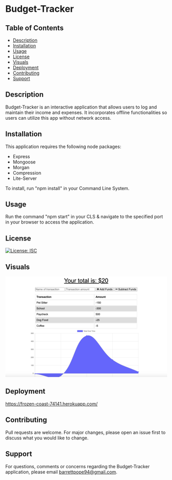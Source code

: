 # Budget-Tracker

## Table of Contents
* [Description](#description)
* [Installation](#installation)
* [Usage](#usage)
* [License](#license)
* [Visuals](#visuals)
* [Deployment](#deployment)
* [Contributing](#contributing)
* [Support](#support)

## Description
Budget-Tracker is an interactive application that allows users to log and maintain their income and expenses. It incorporates offline functionalities so users can utilize this app without network access.

## Installation
This application requires the following node packages:
* Express
* Mongoose
* Morgan
* Compression
* Lite-Server

To install, run "npm install" in your Command Line System.

## Usage
Run the command "npm start" in your CLS & navigate to the specified port in your browser to access the application.

## License
[![License: ISC](https://img.shields.io/badge/License-ISC-blue.svg)](https://opensource.org/licenses/ISC)

## Visuals
![](images/visual.png)


## Deployment
https://frozen-coast-74141.herokuapp.com/


## Contributing
Pull requests are welcome. For major changes, please open an issue first to discuss what you would like to change. 

## Support
For questions, comments or concerns regarding the Budget-Tracker application, please email barrettpope94@gmail.com.
